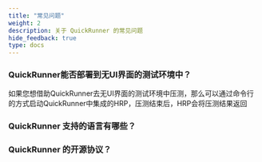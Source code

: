 ```yaml
---
title: "常见问题"
weight: 2
description: 关于 QuickRunner 的常见问题
hide_feedback: true
type: docs
---
```


### QuickRunner能否部署到无UI界面的测试环境中？

如果您想借助QuickRunner去无UI界面的测试环境中压测，那么可以通过命令行的方式启动QuickRunner中集成的HRP，压测结束后，HRP会将压测结果返回

### QuickRunner 支持的语言有哪些？

### QuickRunner 的开源协议？

